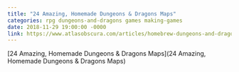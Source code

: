 ```yaml
---
title: "24 Amazing, Homemade Dungeons & Dragons Maps"
categories: rpg dungeons-and-dragons games making-games
date: 2018-11-29 19:00:00 -0000
link: https://www.atlasobscura.com/articles/homebrew-dungeons-and-dragons-maps
---
```

[24 Amazing, Homemade Dungeons & Dragons Maps](24 Amazing, Homemade Dungeons & Dragons Maps)
